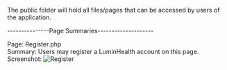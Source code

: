 The public folder will hold all files/pages that can be accessed by users of the application.

---------------Page Summaries--------------------

Page: Register.php  
Summary: Users may register a LuminHealth account on this page.  
Screenshot:
![Register](https://user-images.githubusercontent.com/40231621/187822660-09f90226-38e2-494c-a0a5-191793706704.jpg)
